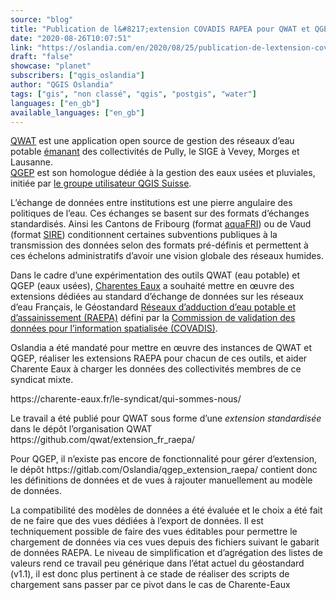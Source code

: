 ```yaml
---
source: "blog"
title: "Publication de l&#8217;extension COVADIS RAPEA pour QWAT et QGEP"
date: "2020-08-26T10:07:51"
link: "https://oslandia.com/en/2020/08/25/publication-de-lextension-covadis-rapea-pour-qwat-et-qgep/"
draft: "false"
showcase: "planet"
subscribers: ["qgis_oslandia"]
author: "QGIS Oslandia"
tags: ["gis", "non classé", "qgis", "postgis", "water"]
languages: ["en_gb"]
available_languages: ["en_gb"]
---
```


<div class="wpb_row vc_row-fluid vc_row standard_section" id="fws_682f14457577c" style="padding-top: 0px; padding-bottom: 0px;"><div class="row-bg-wrap"><div class="inner-wrap"> <div class="row-bg"></div></div> </div><div class="col span_12 dark left">
<div class="vc_col-sm-12 wpb_column column_container vc_column_container col no-extra-padding">
<div class="vc_column-inner">
<div class="wpb_wrapper">
<div class="wpb_text_column wpb_content_element">
<div class="wpb_wrapper">
<p><a href="https://qwat.github.io/docs/master/en/html/index.html">QWAT</a> est une application open source de gestion des réseaux d’eau potable <a href="http://qwat.org/history/">émanant</a> des collectivités de Pully, le SIGE à Vevey, Morges et Lausanne.<br/>
<a href="https://qgep.github.io/docs/fr/">QGEP</a> est son homologue dédiée à la gestion des eaux usées et pluviales, initiée par <a href="https://www.qgis.ch/fr">le groupe utilisateur QGIS Suisse</a>.</p>
<p>L’échange de données entre institutions est une pierre angulaire des politiques de l’eau. Ces échanges se basent sur des formats d’échanges standardisés. Ainsi les Cantons de Fribourg (format <a href="https://www.fr.ch/energie-agriculture-et-environnement/eau/aquafri-le-cadastre-des-infrastructures-deau-potable">aquaFRI</a>) ou de Vaud (format <a href="https://www.vd.ch/themes/environnement/eaux/eau-potable/systeme-dinformation-des-reseaux-deau-sire/">SIRE</a>) conditionnent certaines subventions publiques à la transmission des données selon des formats pré-définis et permettent à ces échelons administratifs d’avoir une vision globale des réseaux humides.</p>
<p>Dans le cadre d’une expérimentation des outils QWAT (eau potable) et QGEP (eaux usées), <a href="https://charente-eaux.fr/le-syndicat/qui-sommes-nous/">Charentes Eaux</a> a souhaité mettre en œuvre des extensions dédiées au standard d’échange de données sur les réseaux d’eau Français, le Géostandard <a href="http://www.geoinformations.developpement-durable.gouv.fr/geostandard-reseaux-d-adduction-d-eau-potable-et-d-a3478.html">Réseaux d’adduction d’eau potable et d’assainissement (RAEPA)</a> défini par la <a href="http://www.geoinformations.developpement-durable.gouv.fr/covadis-r425.html">Commission de validation des données pour l’information spatialisée (COVADIS)</a>.</p>
<p>Oslandia a été mandaté pour mettre en œuvre des instances de QWAT et QGEP, réaliser les extensions RAEPA pour chacun de ces outils, et aider Charente Eaux à charger les données des collectivités membres de ce syndicat mixte.</p>
<p>https://charente-eaux.fr/le-syndicat/qui-sommes-nous/</p>
<p>Le travail a été publié pour QWAT sous forme d’une <em>extension standardisée</em> dans le dépôt l’organisation QWAT https://github.com/qwat/extension_fr_raepa/</p>
<p>Pour QGEP, il n’existe pas encore de fonctionnalité pour gérer d’extension, le dépôt https://gitlab.com/Oslandia/qgep_extension_raepa/ contient donc les définitions de données et de vues à rajouter manuellement au modèle de données.</p>
<p>La compatibilité des modèles de données a été évaluée et le choix a été fait de ne faire que des vues dédiées à l’export de données. Il est techniquement possible de faire des vues éditables pour permettre le chargement de données via ces vues depuis des fichiers suivant le gabarit de données RAEPA. Le niveau de simplification et d’agrégation des listes de valeurs rend ce travail peu générique dans l’état actuel du géostandard (v1.1), il est donc plus pertinent à ce stade de réaliser des scripts de chargement sans passer par ce pivot dans le cas de Charente-Eaux</p>
</div>
</div>
</div>
</div>
</div>
</div></div>
